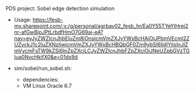 PDS project: Sobel edge detection simulation

- Usage: https://fesb-my.sharepoint.com/:v:/g/personal/agrbav02_fesb_hr/Ea0Y55TYeYlHrej2nr-afGwBipJPtLrbdfHmO7G69aj-eA?nav=eyJyZWZlcnJhbEluZm8iOnsicmVmZXJyYWxBcHAiOiJPbmVEcml2ZUZvckJ1c2luZXNzIiwicmVmZXJyYWxBcHBQbGF0Zm9ybSI6IldlYiIsInJlZmVycmFsTW9kZSI6InZpZXciLCJyZWZlcnJhbFZpZXciOiJNeUZpbGVzTGlua0NvcHkifX0&e=01dx9d

- sim/sobel/run_sobel.sh:
  -  dependencies:
    - VM Linux Oracle 6.7

